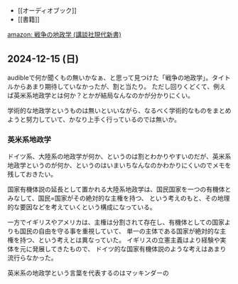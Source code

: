- [[オーディオブック]]
- [[書籍]]


[amazon: 戦争の地政学 (講談社現代新書) ](https://amzn.to/3ZCACV1)

## 2024-12-15 (日)

audibleで何か聞くもの無いかなぁ、と思って見つけた「戦争の地政学」。タイトルからあまり期待していなかったが、割と当たり。
ただし回りくどくて、例えば英米系地政学とは何か？とかが結局なんなのかが分かりにくい。

学術的な地政学というものは無いといいながら、なるべく学術的なものをまとめようと努力していて、かなり上手く行っているのでは無いか。

### 英米系地政学

ドイツ系、大陸系の地政学が何か、というのは割とわかりやすいのだが、英米系地政学というのが何か、というのはいまいちなんなのかわかりにくいのでメモを残しておきたい。

国家有機体説の延長として置かれる大陸系地政学は、国民国家を一つの有機体とみなして、国民=国家がその絶対的な主権を持つ、
という考えのもと、その地理的な要因などを考えていくという構成になっている。

一方でイギリスやアメリカは、主権は分割されて存在し、有機体としての国家よりも国民の自由を守る事を重視していて、
単一の主体である国家が絶対的な主権を持つ、という考えとは異なっていた。
イギリスの立憲主義はより経験や実体を元に発展してきたもので、
ドイツ的な国家有機体説のような考えはあまり流行らなかった。

英米系の地政学という言葉を代表するのはマッキンダーの